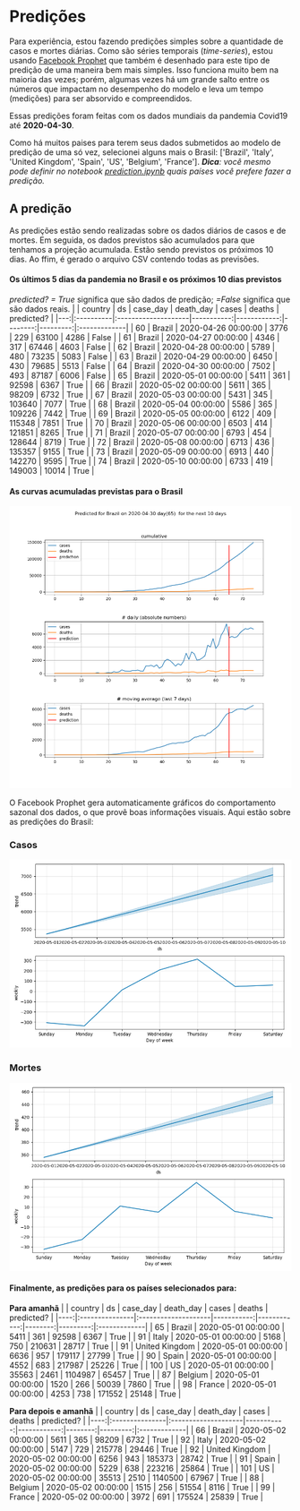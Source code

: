 # **Predições**
Para experiência, estou fazendo predições simples sobre a quantidade de casos e mortes diárias. Como são séries temporais (*time-series*), estou usando [Facebook Prophet](https://facebook.github.io/prophet/docs/quick_start.html) que também é desenhado para este tipo de predição de uma maneira bem mais simples. Isso funciona muito bem na maioria das vezes; porém, algumas vezes há um grande salto entre os números que impactam no desempenho do modelo e leva um tempo (medições) para ser absorvido e compreendidos.

Essas predições foram feitas com os dados mundiais da pandemia Covid19 até **2020-04-30**.

Como há muitos paises para terem seus dados submetidos ao modelo de predição de uma só vez, selecionei alguns mais o Brasil:
['Brazil', 'Italy', 'United Kingdom', 'Spain', 'US', 'Belgium', 'France'].
***Dica**: você mesmo pode definir no notebook *[prediction.ipynb](../prediction.ipynb)* quais países você prefere fazer a predição.*


## A predição
As predições estão sendo realizadas sobre os dados diários de casos e de mortes. Em seguida, os dados previstos são acumulados para que tenhamos a projeção acumulada. Estão sendo previstos os próximos 10 dias.
Ao ffim, é gerado o arquivo CSV contendo todas as previsões.

#### Os últimos 5 dias da pandemia no Brasil e os próximos 10 dias previstos
*predicted? = True* significa que são dados de predição; *=False* significa que são dados reais.
|    | country   | ds                  |   case_day |   death_day |   cases |   deaths | predicted?   |
|---:|:----------|:--------------------|-----------:|------------:|--------:|---------:|:-------------|
| 60 | Brazil    | 2020-04-26 00:00:00 |       3776 |         229 |   63100 |     4286 | False        |
| 61 | Brazil    | 2020-04-27 00:00:00 |       4346 |         317 |   67446 |     4603 | False        |
| 62 | Brazil    | 2020-04-28 00:00:00 |       5789 |         480 |   73235 |     5083 | False        |
| 63 | Brazil    | 2020-04-29 00:00:00 |       6450 |         430 |   79685 |     5513 | False        |
| 64 | Brazil    | 2020-04-30 00:00:00 |       7502 |         493 |   87187 |     6006 | False        |
| 65 | Brazil    | 2020-05-01 00:00:00 |       5411 |         361 |   92598 |     6367 | True         |
| 66 | Brazil    | 2020-05-02 00:00:00 |       5611 |         365 |   98209 |     6732 | True         |
| 67 | Brazil    | 2020-05-03 00:00:00 |       5431 |         345 |  103640 |     7077 | True         |
| 68 | Brazil    | 2020-05-04 00:00:00 |       5586 |         365 |  109226 |     7442 | True         |
| 69 | Brazil    | 2020-05-05 00:00:00 |       6122 |         409 |  115348 |     7851 | True         |
| 70 | Brazil    | 2020-05-06 00:00:00 |       6503 |         414 |  121851 |     8265 | True         |
| 71 | Brazil    | 2020-05-07 00:00:00 |       6793 |         454 |  128644 |     8719 | True         |
| 72 | Brazil    | 2020-05-08 00:00:00 |       6713 |         436 |  135357 |     9155 | True         |
| 73 | Brazil    | 2020-05-09 00:00:00 |       6913 |         440 |  142270 |     9595 | True         |
| 74 | Brazil    | 2020-05-10 00:00:00 |       6733 |         419 |  149003 |    10014 | True         |

 #### As curvas acumuladas previstas para o Brasil
![](brazil_predictions.png)

 O Facebook Prophet gera automaticamente gráficos do comportamento sazonal dos dados, o que provê boas informações visuais. Aqui estão sobre as predições do Brasil:
### Casos
![](brazil_prophet_cases.png)

 ### Mortes
![](brazil_prophet_deaths.png)
#### Finalmente, as predições para os países selecionados para:
**Para amanhã**
|     | country        | ds                  |   case_day |   death_day |   cases |   deaths | predicted?   |
|----:|:---------------|:--------------------|-----------:|------------:|--------:|---------:|:-------------|
|  65 | Brazil         | 2020-05-01 00:00:00 |       5411 |         361 |   92598 |     6367 | True         |
|  91 | Italy          | 2020-05-01 00:00:00 |       5168 |         750 |  210631 |    28717 | True         |
|  91 | United Kingdom | 2020-05-01 00:00:00 |       6636 |         957 |  179117 |    27799 | True         |
|  90 | Spain          | 2020-05-01 00:00:00 |       4552 |         683 |  217987 |    25226 | True         |
| 100 | US             | 2020-05-01 00:00:00 |      35563 |        2461 | 1104987 |    65457 | True         |
|  87 | Belgium        | 2020-05-01 00:00:00 |       1520 |         266 |   50039 |     7860 | True         |
|  98 | France         | 2020-05-01 00:00:00 |       4253 |         738 |  171552 |    25148 | True         |

 **Para depois e amanhã** 
|     | country        | ds                  |   case_day |   death_day |   cases |   deaths | predicted?   |
|----:|:---------------|:--------------------|-----------:|------------:|--------:|---------:|:-------------|
|  66 | Brazil         | 2020-05-02 00:00:00 |       5611 |         365 |   98209 |     6732 | True         |
|  92 | Italy          | 2020-05-02 00:00:00 |       5147 |         729 |  215778 |    29446 | True         |
|  92 | United Kingdom | 2020-05-02 00:00:00 |       6256 |         943 |  185373 |    28742 | True         |
|  91 | Spain          | 2020-05-02 00:00:00 |       5229 |         638 |  223216 |    25864 | True         |
| 101 | US             | 2020-05-02 00:00:00 |      35513 |        2510 | 1140500 |    67967 | True         |
|  88 | Belgium        | 2020-05-02 00:00:00 |       1515 |         256 |   51554 |     8116 | True         |
|  99 | France         | 2020-05-02 00:00:00 |       3972 |         691 |  175524 |    25839 | True         |